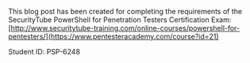 This blog post has been created for
completing the requirements of the
SecurityTube PowerShell for Penetration
Testers Certification Exam:
[http://www.securitytube-training.com/online-courses/powershell-for-pentesters/](https://www.pentesteracademy.com/course?id=21)

Student ID: PSP-6248  
